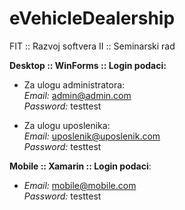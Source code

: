 # eVehicleDealership
FIT :: Razvoj softvera II :: Seminarski rad

**Desktop :: WinForms :: Login podaci:**<br/> 
- Za ulogu administratora:<br/>
*Email:* admin@admin.com<br/>
*Password:* testtest

- Za ulogu uposlenika:<br/>
*Email:* uposlenik@uposlenik.com<br/>
*Password:* testtest

**Mobile :: Xamarin :: Login podaci**:<br/>

- *Email:* mobile@mobile.com<br/>
*Password:* testtest
